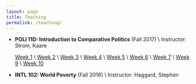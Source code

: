 ```yaml
---
layout: page
title: Teaching
permalink: /teaching/
---
```


* **POLI 11D: Introduction to Comparative Politics** (Fall 2017) \\
Instructor:  Strom, Kaare

  [Week 1](/files/POLI11-Week1.pdf) \\
  [Week 2](/files/POLI11-Week2.pdf) \\
  [Week 3](/files/POLI11-Week3.pdf) \\
  [Week 4](/files/POLI11-Week4.pdf) \\
  [Week 5](/files/POLI11-Week5.pdf) \\
  [Week 6](/files/POLI11-Week6.pdf) \\
  [Week 7](/files/POLI11-Week7.pdf) \\
  [Week 9](/files/POLI11-Week9.pdf) \\
  [Week 10](/files/POLI11-Week10.pdf)


* **INTL 102: World Poverty** (Fall 2016) \\
Instructor: Haggard, Stephen
